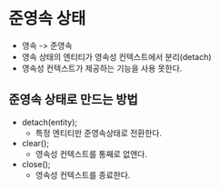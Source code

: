 
# 준영속 상태
- 영속 -> 준영속
- 영속 상태의 엔티티가 영속성 컨텍스트에서 분리(detach)
- 영속성 컨텍스트가 제공하는 기능을 사용 못한다.

## 준영속 상태로 만드는 방법
- detach(entity);
    - 특정 엔티티만 준영속상태로 전환한다.
- clear();
    - 영속성 컨텍스트를 통째로 없앤다.
- close();
    - 영속성 컨텍스트를 종료한다.   